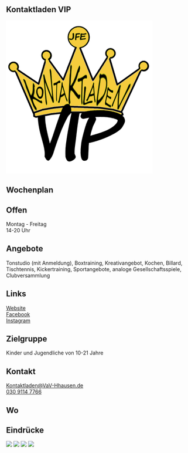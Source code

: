 ## Kontaktladen VIP
<img id="topmedia" src="images/Logos/kontaktladen_vip.png" />

## Wochenplan
<div id='calendar' class="weeklyschedule"></div>
<script>window.onload = loadWeeklySchedule(GCAL_ID_KONTAKTLADEN_VIP)</script>

## Offen
Montag - Freitag<br>
14-20 Uhr

## Angebote
<p id="activities">
Tonstudio (mit Anmeldung), Boxtraining, Kreativangebot, Kochen, Billard, Tischtennis, Kickertraining,  Sportangebote, analoge Gesellschaftsspiele, Clubversammlung
</p>

## Links
<a class="external_link" target="blank" href="https://www.vav-hhausen.de/Bereiche/Jugend/kontaktladen.html">Website</a><br>
<a class="external_link" target="blank" href="https://www.facebook.com/JFEkontaktladenVIP/">Facebook</a><br>
<a class="external_link" target="blank" href="https://www.instagram.com/kontaktladen_vip/">Instagram</a>

## Zielgruppe
Kinder und Jugendliche von 10-21 Jahre

## Kontakt
[Kontaktladen@VaV-Hhausen.de](mailto:Kontaktladen@VaV-Hhausen.de)<br>
<a href="tel:+493091147766">030 9114 7766</a>

## Wo
<div id="gmap"></div>
<script>window.onload = showMap('Rüdickenstraße 29, 13053 Berlin', 0, 'gmap_mini')</script>

## Eindrücke
<div class="mediacontainer">
  <img src="images/VIP_Kontaktladen/1.jpg" />
  <img src="images/VIP_Kontaktladen/2.jpg" />
  <img src="images/VIP_Kontaktladen/3.jpg" />
  <img src="images/VIP_Kontaktladen/4.jpg" />
</div>


